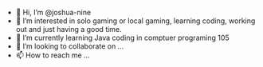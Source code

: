 - 👋 Hi, I’m @joshua-nine
- 👀 I’m interested in solo gaming or local gaming, learning coding, working out and just having a good time.
- 🌱 I’m currently learning Java coding in comptuer programing 105
- 💞️ I’m looking to collaborate on ...
- 📫 How to reach me ...

<!---
joshua-nine/joshua-nine is a ✨ special ✨ repository because its `README.md` (this file) appears on your GitHub profile.
You can click the Preview link to take a look at your changes.
--->
